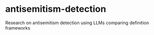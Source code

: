 # antisemitism-detection
Research on antisemitism detection using LLMs comparing definition frameworks

